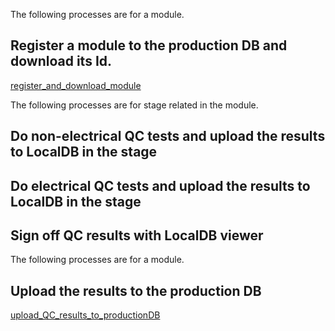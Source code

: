 The following processes are for a module.

## Register a module to the production DB and download its Id.
[register_and_download_module](register_and_download_module.md)

The following processes are for stage related in the module.
## Do non-electrical QC tests and upload the results to LocalDB in the stage
## Do electrical QC tests and upload the results to LocalDB in the stage
## Sign off QC results with LocalDB viewer 


The following processes are for a module.
## Upload the results to the production DB
[upload_QC_results_to_productionDB](upload_QC_results_to_productionDB.md)
